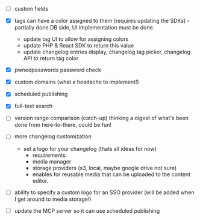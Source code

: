 - [ ] custom fields
- [x] tags can have a color assigned to them (requires updating the SDKs) - partially done DB side, UI implementation must be done.
    - update tag UI to allow for assigning colors
    - update PHP & React SDK to return this value
    - update changelog entries display, changelog tag picker, changelog API to return tag color

- [x] pwnedpasswords password check
- [x] custom domains (what a headache to implement!)
- [x] scheduled publishing
- [x] full-text search
- [ ] version range comparison (catch-up) thinking a digest of what's been done from here-to-there, could be fun!
- [ ] more changelog customization
  - set a logo for your changelog (thats all ideas for now)
    - requirements:
    - media manager
    - storage providers (s3, local, maybe google drive not sure)
    - enables for reusable media that can be uploaded to the content editor.

- [ ] ability to specify a custom logo for an SSO provider (will be added when I get around to media storage!)
- [ ] update the MCP server so it can use scheduled publishing